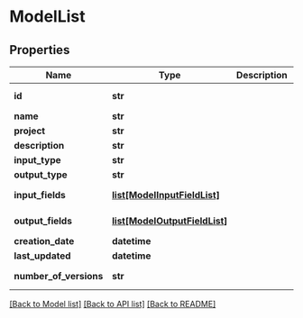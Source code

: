 # ModelList

## Properties
Name | Type | Description | Notes
------------ | ------------- | ------------- | -------------
**id** | **str** |  | [optional] [readonly] 
**name** | **str** |  | 
**project** | **str** |  | 
**description** | **str** |  | [optional] 
**input_type** | **str** |  | 
**output_type** | **str** |  | 
**input_fields** | [**list[ModelInputFieldList]**](ModelInputFieldList.md) |  | [optional] [readonly] 
**output_fields** | [**list[ModelOutputFieldList]**](ModelOutputFieldList.md) |  | [optional] [readonly] 
**creation_date** | **datetime** |  | [optional] 
**last_updated** | **datetime** |  | [optional] 
**number_of_versions** | **str** |  | [optional] [readonly] 

[[Back to Model list]](../README.md#documentation-for-models) [[Back to API list]](../README.md#documentation-for-api-endpoints) [[Back to README]](../README.md)


